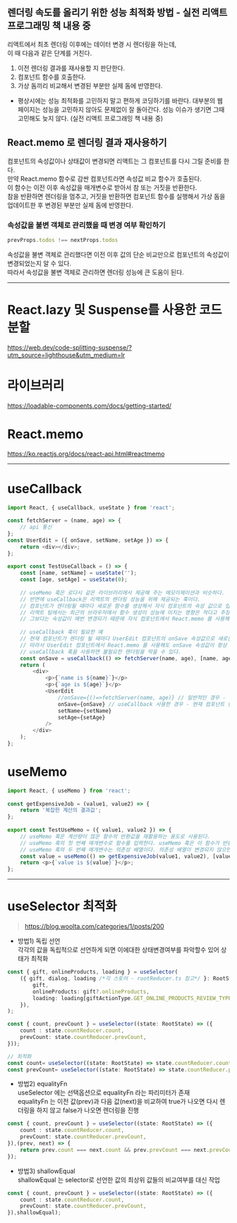 

## 렌더링 속도를 올리기 위한 성능 최적화 방법 - 실전 리액트 프로그래밍 책 내용 중   
리액트에서 최초 렌더링 이후에는 데이터 변경 시 렌더링을 하는데,  
이 때 다음과 같은 단계를 거친다.  
1. 이전 렌더링 결과를 재사용할 지 판단한다.  
2. 컴포넌트 함수를 호출한다.  
3. 가상 돔끼리 비교해서 변경된 부분만 실제 돔에 반영한다.  
  
* 평상시에는 성능 최적화를 고민하지 말고 편하게 코딩하기를 바란다. 대부분의 웹 페이지는 성능을 고민하지 않아도 문제없이 잘 돌아간다. 성능 이슈가 생기면 그때 고민해도 늦지 않다. (실전 리액트 프로그래밍 책 내용 중)  

## React.memo 로 렌더링 결과 재사용하기  
컴포넌트의 속성값이나 상태값이 변경되면 리액트는 그 컴포넌트를 다시 그릴 준비를 한다.  
만약 React.memo 함수로 감싼 컴포넌트라면 속성값 비교 함수가 호출된다.  
이 함수는 이전 이후 속성값을 매개변수로 받아서 참 또는 거짓을 반환한다.  
참을 반환하면 렌더링을 멈추고, 거짓을 반환하면 컴포넌트 함수를 실행해서 가상 돔을 업데이트한 후 변경된 부분만 실제 돔에 반영한다.  

### 속성값을 불변 객체로 관리했을 때 변경 여부 확인하기  
```javascript
prevProps.todos !== nextProps.todos
```
속성값을 불변 객체로 관리했다면 이전 이후 값의 단순 비교만으로 컴포넌트의 속성값이 변경되었는지 알 수 있다.  
따라서 속성값을 불변 객체로 관리하면 렌더링 성능에 큰 도움이 된다.  


-----


# React.lazy 및 Suspense를 사용한 코드 분할
https://web.dev/code-splitting-suspense/?utm_source=lighthouse&utm_medium=lr  

# 라이브러리
https://loadable-components.com/docs/getting-started/

# React.memo
https://ko.reactjs.org/docs/react-api.html#reactmemo


-----


# useCallback
```javascript
import React, { useCallback, useState } from 'react';
 
const fetchServer = (name, age) => {
    // api 통신
};
const UserEdit = ({ onSave, setName, setAge }) => {
    return <div></div>;
};
 
export const TestUseCallback = () => {
    const [name, setName] = useState('');
    const [age, setAge] = useState(0);
 
    // useMemo 훅은 로다시 같은 라이브러리에서 제공해 주는 메모이제이션과 비슷하다.
    // 반면에 useCallback은 리액트의 렌더링 성능을 위해 제공되는 훅이다.
    // 컴포넌트가 렌더링될 때마다 새로운 함수를 생성해서 자식 컴포넌트의 속성 값으로 입력하는 경우가 많다.
    // 리액트 팀에서는 최근의 브라우저에서 함수 생성이 성능에 미치는 영향은 적다고 주장한다.
    // 그보다는 속성값이 매번 변경되기 때문에 자식 컴포넌트에서 React.memo 를 사용해도 불필요한 렌더링(새롭게 생성된 함수에 따른 props 변경발생)이 발행한다는 문제점이 있다.
 
    // useCallback 훅이 필요한 예
    // 현재 컴포넌트가 렌더링 될 때마다 UserEdit 컴포넌트의 onSave 속성값으로 새로운 함수가 입력된다.
    // 따라서 UserEdit 컴포넌트에서 React.memo 를 사용해도 onSave 속성값이 항상 변경되고 그 때문에 불필요한 렌더링이 발생한다.
    // useCallback 훅을 사용하면 불필요한 렌더링을 막을 수 있다.
    const onSave = useCallback(() => fetchServer(name, age), [name, age]);
    return (
        <div>
            <p>{`name is ${name}`}</p>
            <p>{`age is ${age}`}</p>
            <UserEdit
                //onSave={()=>fetchServer(name, age)} // 일반적인 경우 - 현재 컴포넌트 렌더링시 마다 함수가 새로 생성되며, UserEdit 재렌더링 발생됨
                onSave={onSave} // useCallback 사용한 경우 - 현재 컴포넌트 렌더링시 마다 새로운 함수를 생성하지 않음
                setName={setName}
                setAge={setAge}
            />
        </div>
    );
};
```

# useMemo
```javascript
import React, { useMemo } from 'react';
 
const getExpensiveJob = (value1, value2) => {
    return '복잡한 계산의 결과값';
};
 
export const TestUseMemo = ({ value1, value2 }) => {
    // useMemo 훅은 계산량이 많은 함수의 반환값을 재활용하는 용도로 사용된다.
    // useMemo 훅의 첫 번째 매개변수로 함수를 입력한다. useMemo 훅은 이 함수가 반환한 값을 기억한다.
    // useMemo 훅의 두 번째 매개변수는 의존성 배열이다. 의존성 배열이 변경되지 않으면 이전에 반환된 값을 재사용한다.
    const value = useMemo(() => getExpensiveJob(value1, value2), [value1, value2]);
    return <p>{`value is ${value}`}</p>;
};
```

-----


# useSelector 최적화
> https://blog.woolta.com/categories/1/posts/200  

- 방법1) 독립 선언  
각각의 값을 독립적으로 선언하게 되면 이에대한 상태변경여부를 파악할수 있어 상태가 최적화  
```typescript
const { gift, onlineProducts, loading } = useSelector(
    ({ gift, dialog, loading /*각 스토어 - rootReducer.ts 참고*/ }: RootState) => ({
        gift,
        onlineProducts: gift?.onlineProducts,
        loading: loading[giftActionType.GET_ONLINE_PRODUCTS_REVIEW_TYPE],
    }),
);
```

```typescript
const { count, prevCount } = useSelector((state: RootState) => ({
    count : state.countReducer.count,
    prevCount: state.countReducer.prevCount,
})); 
```

```typescript
// 최적화
const count= useSelector((state: RootState) => state.countReducer.count);
const prevCount= useSelector((state: RootState) => state.countReducer.prevCount); 
```

- 방법2) equalityFn  
useSelector 에는 선택옵션으로 equalityFn 라는 파리미터가 존재  
equalityFn 는 이전 값(prev)과 다음 값(next)을 비교하여 true가 나오면 다시 렌더링을 하지 않고 false가 나오면 렌더링을 진행  
```typescript
const { count, prevCount } = useSelector((state: RootState) => ({
    count : state.countReducer.count,
    prevCount: state.countReducer.prevCount,
}),(prev, next) => {
    return prev.count === next.count && prev.prevCount === next.prevCount;
}); 
```

- 방법3) shallowEqual  
shallowEqual 는 selector로 선언한 값의 최상위 값들의 비교여부를 대신 작업  
```typescript
const { count, prevCount } = useSelector((state: RootState) => ({
    count : state.countReducer.count,
    prevCount: state.countReducer.prevCount,
}),shallowEqual); 
```

